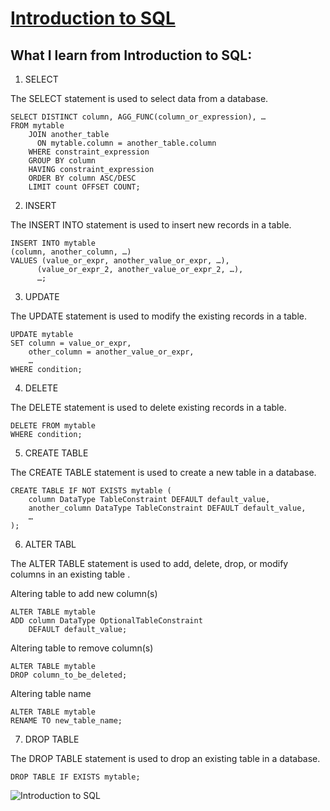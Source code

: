 # [Introduction to SQL](https://sqlbolt.com/lesson/end)

## What I learn from Introduction to SQL:



1. SELECT 

The SELECT statement is used to select data from a database.

```
SELECT DISTINCT column, AGG_FUNC(column_or_expression), …
FROM mytable
    JOIN another_table
      ON mytable.column = another_table.column
    WHERE constraint_expression
    GROUP BY column
    HAVING constraint_expression
    ORDER BY column ASC/DESC
    LIMIT count OFFSET COUNT;

```

2. INSERT 

The INSERT INTO statement is used to insert new records in a table.

```
INSERT INTO mytable
(column, another_column, …)
VALUES (value_or_expr, another_value_or_expr, …),
      (value_or_expr_2, another_value_or_expr_2, …),
      …;
```

3. UPDATE 

The UPDATE statement is used to modify the existing records in a table.

```
UPDATE mytable
SET column = value_or_expr, 
    other_column = another_value_or_expr, 
    …
WHERE condition;
```

4. DELETE 

The DELETE statement is used to delete existing records in a table.

```
DELETE FROM mytable
WHERE condition;
```

5. CREATE TABLE 

The CREATE TABLE statement is used to create a new table in a database.

```
CREATE TABLE IF NOT EXISTS mytable (
    column DataType TableConstraint DEFAULT default_value,
    another_column DataType TableConstraint DEFAULT default_value,
    …
);
```

6. ALTER TABL

The ALTER TABLE statement is used to add, delete, drop, or modify columns in an existing table .

Altering table to add new column(s)

```
ALTER TABLE mytable
ADD column DataType OptionalTableConstraint 
    DEFAULT default_value;
```


Altering table to remove column(s)
```
ALTER TABLE mytable
DROP column_to_be_deleted;
```

Altering table name
```
ALTER TABLE mytable
RENAME TO new_table_name;
```

7. DROP TABLE 

The DROP TABLE statement is used to drop an existing table in a database.

```
DROP TABLE IF EXISTS mytable;
```

![Introduction to SQL](https://user-images.githubusercontent.com/97349122/188694838-dd7c261c-4773-4023-aa0f-c21f8eddcadd.png)
